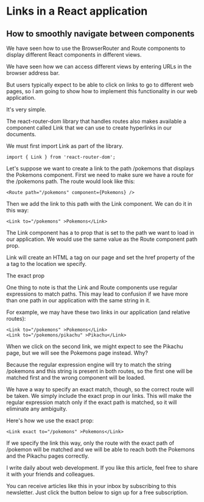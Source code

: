 # Links in a React application
## How to smoothly navigate between components

We have seen how to use the BrowserRouter and Route components to display different React components in different views.

We have seen how we can access different views by entering URLs in the browser address bar.

But users typically expect to be able to click on links to go to different web pages, so I am going to show how to implement this functionality in our web application.

It's very simple.

The react-router-dom library that handles routes also makes available a component called Link that we can use to create hyperlinks in our documents.

We must first import Link as part of the library.

```
import { Link } from 'react-router-dom';
```

Let's suppose we want to create a link to the path /pokemons that displays the Pokemons component.
First we need to make sure we have a route for the /pokemons path. The route would look like this:

```
<Route path="/pokemons" component={Pokemons} />
```

Then we add the link to this path with the Link component. We can do it in this way:

```
<Link to="/pokemons" >Pokemons</Link>
```

The Link component has a to prop that is set to the path we want to load in our application. We would use the same value as the Route component path prop.

Link will create an HTML a tag on our page and set the href property of the a tag to the location we specify.

The exact prop

One thing to note is that the Link and Route components use regular expressions to match paths. This may lead to confusion if we have more than one path in our application with the same string in it.

For example, we may have these two links in our application (and relative routes):

```
<Link to="/pokemons" >Pokemons</Link>
<Link to="/pokemons/pikachu" >Pikachu</Link>
```
When we click on the second link, we might expect to see the Pikachu page, but we will see the Pokemons page instead. Why? 

Because the regular expression engine will try to match the string /pokemons and this string is present in both routes, so the first one will be matched first and the wrong component will be loaded.

We have a way to specify an exact match, though, so the correct route will be taken. We simply include the exact prop in our links. This will make the regular expression match only if the exact path is matched, so it will eliminate any ambiguity.

Here's how we use the exact prop:

```
<Link exact to="/pokemons" >Pokemons</Link>
```

If we specify the link this way, only the route with the exact path of /pokemon will be matched and we will be able to reach both the Pokemons and the Pikachu pages correctly.

I write daily about web development. If you like this article, feel free to share it with your friends and colleagues. 

You can receive articles like this in your inbox by subscribing to this newsletter. Just click the button below to sign up for a free subscription.
